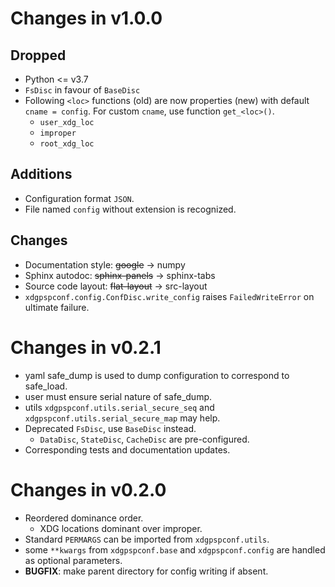 # Changes in v1.0.0

## Dropped

- Python <= v3.7
- ``FsDisc`` in favour of ``BaseDisc``
- Following `<loc>` functions (old) are now properties (new) with default ``cname = config``. For custom ``cname``, use function ``get_<loc>()``.
  - ``user_xdg_loc``
  - ``improper``
  - ``root_xdg_loc`` 
    
## Additions
- Configuration format `JSON`.
- File named ``config`` without extension is recognized.

## Changes
- Documentation style: ~~google~~ -> numpy
- Sphinx autodoc: ~~sphinx-panels~~ -> sphinx-tabs
- Source code layout: ~~flat-layout~~ -> src-layout
- ``xdgpspconf.config.ConfDisc.write_config`` raises ``FailedWriteError`` on ultimate failure.

# Changes in v0.2.1

- yaml safe_dump is used to dump configuration to correspond to safe_load.
- user must ensure serial nature of safe_dump.
- utils ``xdgpspconf.utils.serial_secure_seq`` and ``xdgpspconf.utils.serial_secure_map`` may help.
- Deprecated ``FsDisc``, use ``BaseDisc`` instead.
  - ``DataDisc``, ``StateDisc``, ``CacheDisc`` are pre-configured.
- Corresponding tests and documentation updates.

# Changes in v0.2.0

- Reordered dominance order.
  - XDG locations dominant over improper.
- Standard ``PERMARGS`` can be imported from ``xdgpspconf.utils``.
- some `**kwargs` from ``xdgpspconf.base`` and ``xdgpspconf.config`` are handled as optional parameters.
- **BUGFIX**: make parent directory for config writing if absent. 
